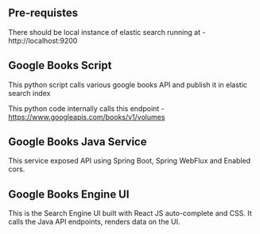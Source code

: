 ## Pre-requistes

There should be local instance of elastic search running at - http://localhost:9200

## Google Books Script

This python script calls various google books API and publish it in elastic search index

This python code internally calls this endpoint - https://www.googleapis.com/books/v1/volumes

## Google Books Java Service

This service exposed API using Spring Boot, Spring WebFlux and Enabled cors.

## Google Books Engine UI

This is the Search Engine UI built with React JS auto-complete and CSS. It calls the Java API endpoints, renders data on the UI.







